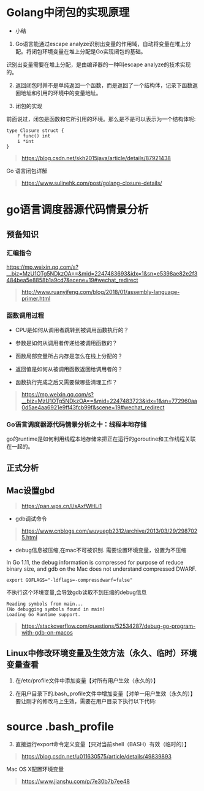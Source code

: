 
# Golang中闭包的实现原理

* 小结

1. Go语言能通过escape analyze识别出变量的作用域，自动将变量在堆上分配。将闭包环境变量在堆上分配是Go实现闭包的基础。

识别出变量需要在堆上分配，是由编译器的一种叫escape analyze的技术实现的。

2. 返回闭包时并不是单纯返回一个函数，而是返回了一个结构体，记录下函数返回地址和引用的环境中的变量地址。

3. 闭包的实现

前面说过，闭包是函数和它所引用的环境。那么是不是可以表示为一个结构体呢:
```
type Closure struct {
    F func() int
    i *int
}
```
> https://blog.csdn.net/skh2015java/article/details/87921438

Go 语言闭包详解

> https://www.sulinehk.com/post/golang-closure-details/


# go语言调度器源代码情景分析

## 预备知识

### 汇编指令

https://mp.weixin.qq.com/s?__biz=MzU1OTg5NDkzOA==&mid=2247483693&idx=1&sn=e5398ae82e2f3484bea5e8858b1a9cd7&scene=19#wechat_redirect

> http://www.ruanyifeng.com/blog/2018/01/assembly-language-primer.html

### 函数调用过程

* CPU是如何从调用者跳转到被调用函数执行的？

* 参数是如何从调用者传递给被调用函数的？

* 函数局部变量所占内存是怎么在栈上分配的？

* 返回值是如何从被调用函数返回给调用者的？

* 函数执行完成之后又需要做哪些清理工作？

> https://mp.weixin.qq.com/s?__biz=MzU1OTg5NDkzOA==&mid=2247483723&idx=1&sn=772960aa0d5ae4aa6921e9ff43fcb99f&scene=19#wechat_redirect

### Go语言调度器源代码情景分析之十：线程本地存储
go的runtime是如何利用线程本地存储来把正在运行的goroutine和工作线程关联在一起的。

## 正式分析

## Mac设置gbd

> https://pan.wps.cn/l/sAxfWHLi1

* gdb调试命令
> https://www.cnblogs.com/wuyuegb2312/archive/2013/03/29/2987025.html

* debug信息被压缩,在mac不可被识别. 需要设置环境变量，设置为不压缩

In Go 1.11, the debug information is compressed for purpose of reduce binary size, and gdb on the Mac does not understand compressed DWARF. 

```
export GOFLAGS="-ldflags=-compressdwarf=false"
```

不执行这个环境变量,会导致gdb读取不到压缩的debug信息

```
Reading symbols from main...
(No debugging symbols found in main)
Loading Go Runtime support.
```
> https://stackoverflow.com/questions/52534287/debug-go-program-with-gdb-on-macos

## Linux中修改环境变量及生效方法（永久、临时）环境变量查看

1. 在/etc/profile文件中添加变量【对所有用户生效（永久的）】  

2. 在用户目录下的.bash_profile文件中增加变量【对单一用户生效（永久的）】
要让刚才的修改马上生效，需要在用户目录下执行以下代码:
# source .bash_profile  

3. 直接运行export命令定义变量【只对当前shell（BASH）有效（临时的）】  

> https://blog.csdn.net/u011630575/article/details/49839893

Mac OS X配置环境变量

> https://www.jianshu.com/p/7e30b7b7ee48
